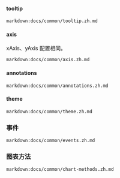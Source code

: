 #### tooltip

`markdown:docs/common/tooltip.zh.md`

#### axis

xAxis、yAxis 配置相同。

`markdown:docs/common/axis.zh.md`

#### annotations

`markdown:docs/common/annotations.zh.md`

#### theme

`markdown:docs/common/theme.zh.md`

### 事件

`markdown:docs/common/events.zh.md`

### 图表方法

`markdown:docs/common/chart-methods.zh.md`
